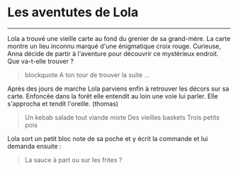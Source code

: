 # **Les aventutes de Lola**
---

Lola a trouvé une vieille carte au fond du grenier de sa grand-mère. La carte montre un lieu inconnu marqué d'une énigmatique croix rouge. Curieuse, Anna décide de partir à l'aventure pour découvrir ce mystérieux endroit. Que va-t-elle trouver ?

> blockquote A ton tour de trouver la suite ...

Après des jours de marche Lola parviens enfin à retrouver les décors sur sa carte. Enfoncée dans la forêt elle entendit au loin une voie lui parler. Elle s'approcha et tendit l'oreille. (thomas)

> Un kebab salade tout viande mixte
> Des vieilles baskets
> Trois petits pois

Lola sort un petit bloc note de sa poche et y écrit la commande et lui demanda ensuite :  
> La sauce à part ou sur les frites ?